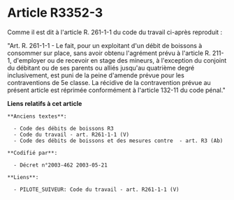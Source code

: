 # Article R3352-3

Comme il est dit à l'article R. 261-1-1 du code du travail ci-après reproduit :

"Art. R. 261-1-1 - Le fait, pour un exploitant d'un débit de boissons à consommer sur place, sans avoir obtenu l'agrément
prévu à l'article R. 211-1, d'employer ou de recevoir en stage des mineurs, à l'exception du conjoint du débitant ou de ses
parents ou alliés jusqu'au quatrième degré inclusivement, est puni de la peine d'amende prévue pour les contraventions de 5e
classe. La récidive de la contravention prévue au présent article est réprimée conformément à l'article 132-11 du code
pénal."

**Liens relatifs à cet article**

	**Anciens textes**:

	  - Code des débits de boissons R3
	  - Code du travail - art. R261-1-1 (V)
	  - Code des débits de boissons et des mesures contre  - art. R3 (Ab)

	**Codifié par**:

	  - Décret n°2003-462 2003-05-21

	**Liens**:

	  - PILOTE_SUIVEUR: Code du travail - art. R261-1-1 (V)
